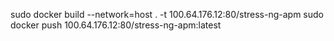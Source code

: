 sudo docker build --network=host  . -t 100.64.176.12:80/stress-ng-apm
sudo docker push 100.64.176.12:80/stress-ng-apm:latest
